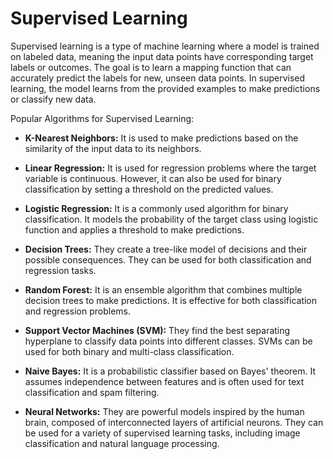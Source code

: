 # Supervised Learning

Supervised learning is a type of machine learning where a model is trained on labeled data, meaning the input data points have corresponding target labels or outcomes. The goal is to learn a mapping function that can accurately predict the labels for new, unseen data points. In supervised learning, the model learns from the provided examples to make predictions or classify new data.

Popular Algorithms for Supervised Learning:

- **K-Nearest Neighbors:** It is used to make predictions based on the similarity of the input data to its neighbors.

- **Linear Regression:** It is used for regression problems where the target variable is continuous. However, it can also be used for binary classification by setting a threshold on the predicted values.

- **Logistic Regression:** It is a commonly used algorithm for binary classification. It models the probability of the target class using logistic function and applies a threshold to make predictions.

- **Decision Trees:** They create a tree-like model of decisions and their possible consequences. They can be used for both classification and regression tasks.

- **Random Forest:** It is an ensemble algorithm that combines multiple decision trees to make predictions. It is effective for both classification and regression problems.

- **Support Vector Machines (SVM):** They find the best separating hyperplane to classify data points into different classes. SVMs can be used for both binary and multi-class classification.

- **Naive Bayes:** It is a probabilistic classifier based on Bayes' theorem. It assumes independence between features and is often used for text classification and spam filtering.

- **Neural Networks:** They are powerful models inspired by the human brain, composed of interconnected layers of artificial neurons. They can be used for a variety of supervised learning tasks, including image classification and natural language processing.
